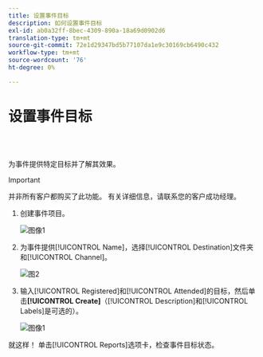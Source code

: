 ```yaml
---
title: 设置事件目标
description: 如何设置事件目标
exl-id: ab0a32ff-8bec-4309-890a-18a69d0902d6
translation-type: tm+mt
source-git-commit: 72e1d29347bd5b77107da1e9c30169cb6490c432
workflow-type: tm+mt
source-wordcount: '76'
ht-degree: 0%

---
```


# 设置事件目标

<br> 

为事件提供特定目标并了解其效果。

>[!IMPORTANT]
>并非所有客户都购买了此功能。 有关详细信息，请联系您的客户成功经理。

1. 创建事件项目。

   ![图像1](/help/sky/assets/event-programs/setting-event-goals/setting-event-goals-1.png)

1. 为事件提供[!UICONTROL Name]，选择[!UICONTROL Destination]文件夹和[!UICONTROL Channel]。

   ![图2](/help/sky/assets/event-programs/setting-event-goals/setting-event-goals-2.png)

1. 输入[!UICONTROL Registered]和[!UICONTROL Attended]的目标，然后单击&#x200B;**[!UICONTROL Create]**（[!UICONTROL Description]和[!UICONTROL Labels]是可选的）。

   ![图像1](/help/sky/assets/event-programs/setting-event-goals/setting-event-goals-3.png)

就这样！ 单击[!UICONTROL Reports]选项卡，检查事件目标状态。

